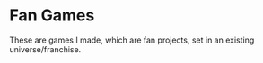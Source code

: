 
# Fan Games

These are games I made, which are fan projects, set in an existing universe/franchise.
